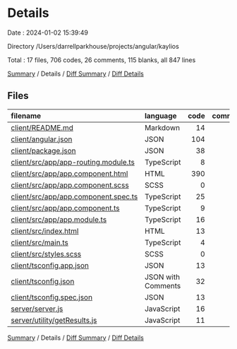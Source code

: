 # Details

Date : 2024-01-02 15:39:49

Directory /Users/darrellparkhouse/projects/angular/kaylios

Total : 17 files,  706 codes, 26 comments, 115 blanks, all 847 lines

[Summary](results.md) / Details / [Diff Summary](diff.md) / [Diff Details](diff-details.md)

## Files
| filename | language | code | comment | blank | total |
| :--- | :--- | ---: | ---: | ---: | ---: |
| [client/README.md](/client/README.md) | Markdown | 14 | 0 | 14 | 28 |
| [client/angular.json](/client/angular.json) | JSON | 104 | 0 | 1 | 105 |
| [client/package.json](/client/package.json) | JSON | 38 | 0 | 1 | 39 |
| [client/src/app/app-routing.module.ts](/client/src/app/app-routing.module.ts) | TypeScript | 8 | 0 | 3 | 11 |
| [client/src/app/app.component.html](/client/src/app/app.component.html) | HTML | 390 | 22 | 73 | 485 |
| [client/src/app/app.component.scss](/client/src/app/app.component.scss) | SCSS | 0 | 0 | 1 | 1 |
| [client/src/app/app.component.spec.ts](/client/src/app/app.component.spec.ts) | TypeScript | 25 | 0 | 5 | 30 |
| [client/src/app/app.component.ts](/client/src/app/app.component.ts) | TypeScript | 9 | 0 | 2 | 11 |
| [client/src/app/app.module.ts](/client/src/app/app.module.ts) | TypeScript | 16 | 0 | 3 | 19 |
| [client/src/index.html](/client/src/index.html) | HTML | 13 | 0 | 1 | 14 |
| [client/src/main.ts](/client/src/main.ts) | TypeScript | 4 | 0 | 4 | 8 |
| [client/src/styles.scss](/client/src/styles.scss) | SCSS | 0 | 1 | 1 | 2 |
| [client/tsconfig.app.json](/client/tsconfig.app.json) | JSON | 13 | 1 | 1 | 15 |
| [client/tsconfig.json](/client/tsconfig.json) | JSON with Comments | 32 | 1 | 1 | 34 |
| [client/tsconfig.spec.json](/client/tsconfig.spec.json) | JSON | 13 | 1 | 1 | 15 |
| [server/server.js](/server/server.js) | JavaScript | 16 | 0 | 3 | 19 |
| [server/utility/getResults.js](/server/utility/getResults.js) | JavaScript | 11 | 0 | 0 | 11 |

[Summary](results.md) / Details / [Diff Summary](diff.md) / [Diff Details](diff-details.md)